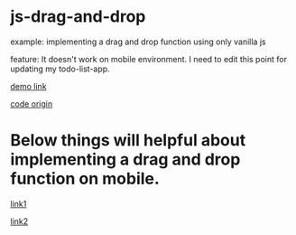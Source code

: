 # js-drag-and-drop

example: implementing a drag and drop function using only vanilla js

feature: It doesn't work on mobile environment. I need to edit this point for updating my todo-list-app.

[demo link](https://westone034626.github.io/js-drag-and-drop/)

[code origin](https://github.com/WebDevSimplified/Drag-And-Drop)

# Below things will helpful about implementing a drag and drop function on mobile.

[link1](https://www.youtube.com/watch?v=OhF1m6Pgj4A)

[link2](https://codepen.io/gabrielferreira/pen/jMgaLe)
